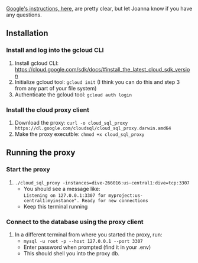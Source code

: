 [Google's instructions, here,](https://cloud.google.com/sql/docs/mysql/quickstart-proxy-test) are pretty clear, but let Joanna know if you have any questions.

## Installation

### Install and log into the gcloud CLI
1. Install gcloud CLI: https://cloud.google.com/sdk/docs/#install_the_latest_cloud_sdk_version
2. Initialize gcloud tool: `gcloud init` (I think you can do this and step 3 from any part of your file system)
3. Authenticate the gcloud tool: `gcloud auth login`

### Install the cloud proxy client
1. Download the proxy: `curl -o cloud_sql_proxy https://dl.google.com/cloudsql/cloud_sql_proxy.darwin.amd64`
2. Make the proxy executble: `chmod +x cloud_sql_proxy`

## Running the proxy

### Start the proxy
1. `./cloud_sql_proxy -instances=dive-266016:us-central1:dive=tcp:3307`
    - You should see a message like: 
    <br>`Listening on 127.0.0.1:3307 for myproject:us-central1:myinstance". Ready for new connections`
    - Keep this terminal running

### Connect to the database using the proxy client
1. In a different terminal from where you started the proxy, run:
    - `mysql -u root -p --host 127.0.0.1 --port 3307`
    - Enter password when prompted (find it in your .env)
    - This should shell you into the proxy db.

